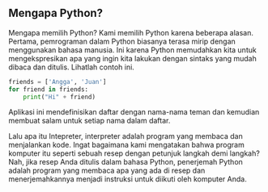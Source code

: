 ## Mengapa Python?

Mengapa memilih Python? Kami memilih Python karena beberapa alasan. Pertama, pemrograman dalam Python biasanya terasa mirip dengan menggunakan bahasa manusia. Ini karena Python memudahkan kita untuk mengekspresikan apa yang ingin kita lakukan dengan sintaks yang mudah dibaca dan ditulis. Lihatlah contoh ini. 
```py
friends = ['Angga', 'Juan']
for friend in friends:
	print("Hi" + friend)
```
Aplikasi ini mendefinisikan daftar dengan nama-nama teman dan kemudian membuat salam untuk setiap nama dalam daftar.

Lalu apa itu Intepreter, interpreter adalah program yang membaca dan menjalankan kode. Ingat bagaimana kami mengatakan bahwa program komputer itu seperti sebuah resep dengan petunjuk langkah demi langkah? Nah, jika resep Anda ditulis dalam bahasa Python, penerjemah Python adalah program yang membaca apa yang ada di resep dan menerjemahkannya menjadi instruksi untuk diikuti oleh komputer Anda.